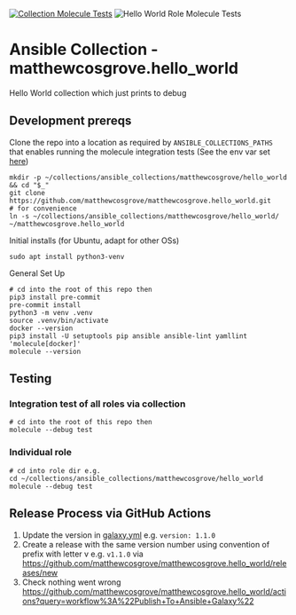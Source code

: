 [![Collection Molecule Tests](https://github.com/matthewcosgrove/matthewcosgrove.hello_world/workflows/Collection%20Molecule%20Tests/badge.svg)](https://github.com/matthewcosgrove/matthewcosgrove.hello_world/actions?query=workflow%3A%22Collection+Molecule+Tests%22)
![Hello World Role Molecule Tests](https://github.com/matthewcosgrove/matthewcosgrove.hello_world/workflows/Hello%20World%20Role%20Molecule%20Tests/badge.svg)

# Ansible Collection - matthewcosgrove.hello_world

Hello World collection which just prints to debug

## Development prereqs

Clone the repo into a location as required by `ANSIBLE_COLLECTIONS_PATHS` that enables running the molecule integration tests (See the env var set [here](https://github.com/matthewcosgrove/matthewcosgrove.hello_world/blob/e0d860b39e9fe1cbd1bef0ed2bee990a1f8c70c5/molecule/default/molecule.yml#L18))

```
mkdir -p ~/collections/ansible_collections/matthewcosgrove/hello_world && cd "$_"
git clone https://github.com/matthewcosgrove/matthewcosgrove.hello_world.git
# for convenience
ln -s ~/collections/ansible_collections/matthewcosgrove/hello_world/ ~/matthewcosgrove.hello_world
```

Initial installs (for Ubuntu, adapt for other OSs)

```
sudo apt install python3-venv
```

General Set Up

```
# cd into the root of this repo then
pip3 install pre-commit
pre-commit install
python3 -m venv .venv
source .venv/bin/activate
docker --version
pip3 install -U setuptools pip ansible ansible-lint yamllint 'molecule[docker]'
molecule --version
```

## Testing

### Integration test of all roles via collection

```
# cd into the root of this repo then
molecule --debug test
```

### Individual role

```
# cd into role dir e.g.
cd ~/collections/ansible_collections/matthewcosgrove/hello_world
molecule --debug test
```

## Release Process via GitHub Actions

1) Update the version in [galaxy.yml](galaxy.yml) e.g. `version: 1.1.0`
2) Create a release with the same version number using convention of prefix with letter v e.g. `v1.1.0` via https://github.com/matthewcosgrove/matthewcosgrove.hello_world/releases/new 
3) Check nothing went wrong https://github.com/matthewcosgrove/matthewcosgrove.hello_world/actions?query=workflow%3A%22Publish+To+Ansible+Galaxy%22
